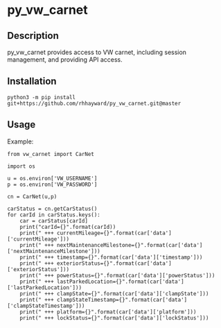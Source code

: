 ###

# py_vw_carnet

## Description

py_vw_carnet provides access to VW carnet, including session management,
and providing API access.

## Installation

```
python3 -m pip install  git+https://github.com/rhhayward/py_vw_carnet.git@master
```

## Usage

Example:

```
from vw_carnet import CarNet

import os

u = os.environ['VW_USERNAME']
p = os.environ['VW_PASSWORD']

cn = CarNet(u,p)

carStatus = cn.getCarStatus()
for carId in carStatus.keys():
    car = carStatus[carId]
    print("carId={}".format(carId))
    print(" +++ currentMileage={}".format(car['data']['currentMileage']))
    print(" +++ nextMaintenanceMilestone={}".format(car['data']['nextMaintenanceMilestone']))
    print(" +++ timestamp={}".format(car['data']['timestamp']))
    print(" +++ exteriorStatus={}".format(car['data']['exteriorStatus']))
    print(" +++ powerStatus={}".format(car['data']['powerStatus']))
    print(" +++ lastParkedLocation={}".format(car['data']['lastParkedLocation']))
    print(" +++ clampState={}".format(car['data']['clampState']))
    print(" +++ clampStateTimestamp={}".format(car['data']['clampStateTimestamp']))
    print(" +++ platform={}".format(car['data']['platform']))
    print(" +++ lockStatus={}".format(car['data']['lockStatus']))

```
